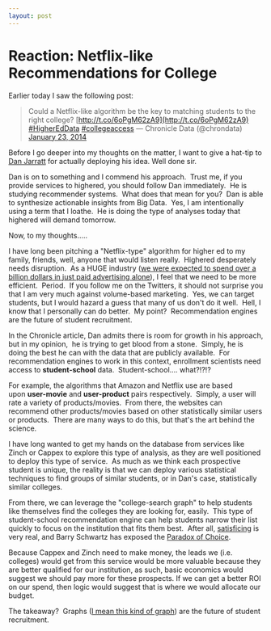 ```yaml
---
layout: post
---
```


# Reaction: Netflix-like Recommendations for College


Earlier today I saw the following post:

> Could a Netflix-like algorithm be the key to matching students to the
> right college? [http://t.co/6oPgM62zA9](http://t.co/6oPgM62zA9)
> [\#HigherEdData](https://twitter.com/search?q=%23HigherEdData&src=hash)
> [\#collegeaccess](https://twitter.com/search?q=%23collegeaccess&src=hash)
> — Chronicle Data (@chrondata) [January 23,
> 2014](https://twitter.com/chrondata/statuses/426427222459969536)

Before I go deeper into my thoughts on the matter, I want to give a
hat-tip to [Dan Jarratt](https://twitter.com/danjarratt) for actually
deploying his idea. Well done sir.

Dan is on to something and I commend his approach.  Trust me, if you
provide services to highered, you should follow Dan immediately.  He is
studying recommender systems.  What does that mean for you?  Dan is able
to synthesize actionable insights from Big Data.  Yes, I am
intentionally using a term that I loathe.  He is doing the type of
analyses today that highered will demand tomorrow.

Now, to my thoughts.....

I have long been pitching a "Netflix-type" algorithm for higher ed to my
family, friends, well, anyone that would listen really.  Highered
desperately needs disruption.  As a HUGE industry ([we were expected to
spend over a billion dollars in just paid advertising
alone](http://emgonline.com/blog/2013/09/how-much-do-you-spend-on-advertising/)),
I feel that we need to be more efficient.  Period.  If you follow me on
the Twitters, it should not surprise you that I am very much against
volume-based marketing.  Yes, we can target students, but I would hazard
a guess that many of us don't do it well.  Hell, I know that I
personally can do better.  My point?  Recommendation engines are the
future of student recruitment.

In the Chronicle article, Dan admits there is room for growth in his
approach, but in my opinion,  he is trying to get blood from a stone.
 Simply, he is doing the best he can with the data that are publicly
available.  For recommendation engines to work in this context,
enrollment scientists need access to **student-school** data.
 Student-school.... what?!?!?

For example, the algorithms that Amazon and Netflix use are based
upon **user-movie** and **user-product** pairs respectively.  Simply, a
user will rate a variety of products/movies.  From there, the websites
can recommend other products/movies based on other statistically similar
users or products.  There are many ways to do this, but that's the art
behind the science.

I have long wanted to get my hands on the database from services like
Zinch or Cappex to explore this type of analysis, as they are well
positioned to deploy this type of service.  As much as we think each
prospective student is unique, the reality is that we can deploy various
statistical techniques to find groups of similar students, or in Dan's
case, statistically similar colleges.

From there, we can leverage the "college-search graph" to help students
like themselves find the colleges they are looking for, easily.  This
type of student-school recommendation engine can help students narrow
their list quickly to focus on the institution that fits them best.
 After all, [satisficing](http://en.wikipedia.org/wiki/Satisficing) is
very real, and Barry Schwartz has exposed the [Paradox of
Choice](http://www.ted.com/talks/barry_schwartz_on_the_paradox_of_choice.html).

Because Cappex and Zinch need to make money, the leads we (i.e.
colleges) would get from this service would be more valuable because
they are better qualified for our institution, as such, basic economics
would suggest we should pay more for these prospects. If we can get a
better ROI on our spend, then logic would suggest that is where we would
allocate our budget.

The takeaway?  Graphs ([I mean this kind of
graph](http://en.wikipedia.org/wiki/Graph_theory)) are the future of
student recruitment.
